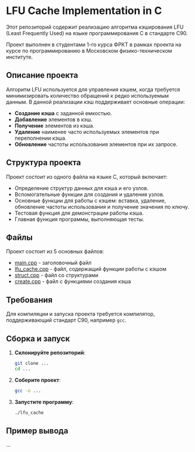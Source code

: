 # LFU Cache Implementation in C 

Этот репозиторий содержит реализацию алгоритма кэширования LFU (Least Frequently Used) на языке программирования C в стандарте C90. 

Проект выполнен в студентами 1-го курса ФРКТ в рамках проекта на курсе по программированию в Московском физико-техническом институте.

## Описание проекта

Алгоритм LFU используется для управления кэшем, когда требуется минимизировать количество обращений к редко используемым данным. В данной реализации кэш поддерживает основные операции:

- **Создание кэша** с заданной емкостью.
- **Добавление** элементов в кэш.
- **Получение** элементов из кэша.
- **Удаление** наименее часто используемых элементов при переполнении кэша.
- **Обновление** частоты использования элементов при их запросе.

## Структура проекта

Проект состоит из одного файла на языке C, который включает:

- Определение структур данных для кэша и его узлов.
- Вспомогательные функции для создания и удаления узлов.
- Основные функции для работы с кэшем: вставка, удаление, обновление частоты использования и получение значения по ключу.
- Тестовая функция для демонстрации работы кэша.
- Главная функция программы, выполняющая тесты.

## Файлы

Проект состоит из 5 основных файлов:

- [main.cpp](https://github.com/MUCG9/LFU-cache-eviction/blob/main/LFU/main.cpp) - заголовочный файл 
- [lfu_cache.cpp](https://github.com/MUCG9/LFU-cache-eviction/blob/main/LFU/lfu_cache.cpp) - файл, содержащий функции работы с кэшом
- [struct.cpp](https://github.com/MUCG9/LFU-cache-eviction/blob/main/LFU/struct.cpp) - файл со структурами
- [create.cpp](https://github.com/MUCG9/LFU-cache-eviction/blob/main/LFU/create.cpp) - файл с функциями создания кэша

## Требования

Для компиляции и запуска проекта требуется компилятор, поддерживающий стандарт C90, например `gcc`.

## Сборка и запуск

1. **Склонируйте репозиторий**:
    ```sh
    git clone ...
    cd ...
    ```

2. **Соберите проект**:
    ```sh
    gcc -o ...
    ```

3. **Запустите программу**:
    ```sh
    ./lfu_cache
    ```
    
## Пример вывода

...
